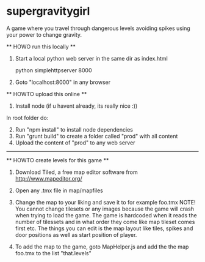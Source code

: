 # supergravitygirl
A game where you travel through dangerous levels avoiding spikes using your power to change gravity.


** HOWO run this locally **

1. Start a local python web server in the same dir as index.html

	 python simplehttpserver 8000 

2. Goto "localhost:8000" in any browser


** HOWTO upload this online **

1. Install node (if u havent already, its really nice :))

In root folder do:

2. Run "npm install" to install node dependencies
3. Run "grunt build" to create a folder called "prod" with all content
4. Upload the content of "prod" to any web server

***

** HOWTO create levels for this game **

1. Download Tiled, a free map editor software from http://www.mapeditor.org/

2. Open any .tmx file in map/mapfiles

3. Change the map to your liking and save it to for example foo.tmx 
	NOTE! You cannot change tilesets or any images because the game will crash when trying to load
	the game. The game is hardcoded when it reads the number of tilessets and in what order they come
	like map tileset comes first etc. The things you can edit is the map layout like tiles, spikes and door positions as well as start position of player. 

4. To add the map to the game, goto MapHelper.js and add the the map foo.tmx to the list "that.levels" 